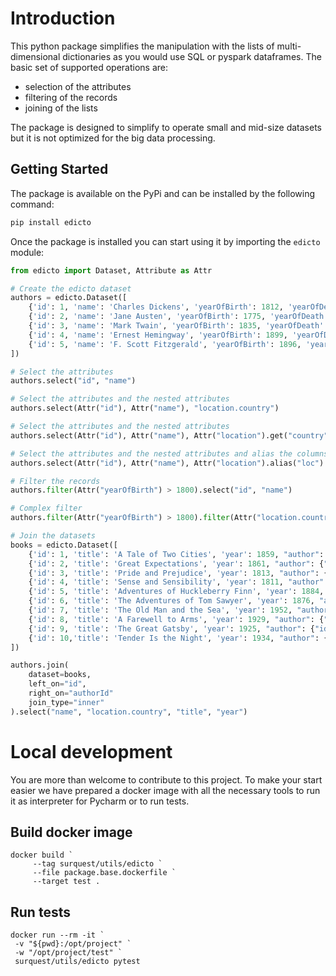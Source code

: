# Introduction

This python package simplifies the manipulation with the lists of multi-dimensional dictionaries as you would use SQL or pyspark dataframes. The basic set of supported operations are:

* selection of the attributes
* filtering of the records
* joining of the lists

The package is designed to simplify to operate small and mid-size datasets but it is not optimized for the big data processing.

## Getting Started

The package is available on the PyPi and can be installed by the following command:

```bash
pip install edicto
```

Once the package is installed you can start using it by importing the `edicto` module:

```python
from edicto import Dataset, Attribute as Attr

# Create the edicto dataset
authors = edicto.Dataset([
    {'id': 1, 'name': 'Charles Dickens', 'yearOfBirth': 1812, 'yearOfDeath': 1870, 'location': {'city': 'London', 'country': 'UK'}},
    {'id': 2, 'name': 'Jane Austen', 'yearOfBirth': 1775, 'yearOfDeath': 1817, 'location': {'city': 'Steventon', 'country': 'UK'}},
    {'id': 3, 'name': 'Mark Twain', 'yearOfBirth': 1835, 'yearOfDeath': 1910, 'location': {'city': 'Florida', 'country': 'USA'}},
    {'id': 4, 'name': 'Ernest Hemingway', 'yearOfBirth': 1899, 'yearOfDeath': 1961, 'location': {'city': 'Oak Park', 'country': 'USA'}},
    {'id': 5, 'name': 'F. Scott Fitzgerald', 'yearOfBirth': 1896, 'yearOfDeath': 1940, 'location': {'city': 'St. Paul', 'country': 'USA'}}
])

# Select the attributes
authors.select("id", "name")

# Select the attributes and the nested attributes
authors.select(Attr("id"), Attr("name"), "location.country")

# Select the attributes and the nested attributes 
authors.select(Attr("id"), Attr("name"), Attr("location").get("country"))

# Select the attributes and the nested attributes and alias the columns
authors.select(Attr("id"), Attr("name"), Attr("location").alias("loc").get("city").alias("town"))

# Filter the records
authors.filter(Attr("yearOfBirth") > 1800).select("id", "name")

# Complex filter
authors.filter(Attr("yearOfBirth") > 1800).filter(Attr("location.country") == "UK").select("id", "name")

# Join the datasets
books = edicto.Dataset([
    {'id': 1, 'title': 'A Tale of Two Cities', 'year': 1859, "author": {"id": 1}},
    {'id': 2, 'title': 'Great Expectations', 'year': 1861, "author": {"id": 1}},
    {'id': 3, 'title': 'Pride and Prejudice', 'year': 1813, "author": {"id": 2}},
    {'id': 4, 'title': 'Sense and Sensibility', 'year': 1811, "author": {"id": 2}},
    {'id': 5, 'title': 'Adventures of Huckleberry Finn', 'year': 1884, "author": {"id": 3}},
    {'id': 6, 'title': 'The Adventures of Tom Sawyer', 'year': 1876, "author": {"id": 3}},
    {'id': 7, 'title': 'The Old Man and the Sea', 'year': 1952, "author": {"id": 4}},
    {'id': 8, 'title': 'A Farewell to Arms', 'year': 1929, "author": {"id": 4}},
    {'id': 9, 'title': 'The Great Gatsby', 'year': 1925, "author": {"id": 5}},
    {'id': 10,'title': 'Tender Is the Night', 'year': 1934, "author": {"id": 5}}
])

authors.join(
    dataset=books,
    left_on="id",
    right_on="authorId"
    join_type="inner"
).select("name", "location.country", "title", "year")
```

# Local development

You are more than welcome to contribute to this project. To make your start easier we have prepared a docker image with all the necessary tools to run it as interpreter for Pycharm or to run tests.


## Build docker image
```
docker build `
     --tag surquest/utils/edicto `
     --file package.base.dockerfile `
     --target test .
```

## Run tests
```
docker run --rm -it `
 -v "${pwd}:/opt/project" `
 -w "/opt/project/test" `
 surquest/utils/edicto pytest
```